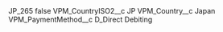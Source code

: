 <?xml version="1.0" encoding="UTF-8"?>
<CustomMetadata xmlns="http://soap.sforce.com/2006/04/metadata" xmlns:xsi="http://www.w3.org/2001/XMLSchema-instance" xmlns:xsd="http://www.w3.org/2001/XMLSchema">
    <label>JP_265</label>
    <protected>false</protected>
    <values>
        <field>VPM_CountryISO2__c</field>
        <value xsi:type="xsd:string">JP</value>
    </values>
    <values>
        <field>VPM_Country__c</field>
        <value xsi:type="xsd:string">Japan</value>
    </values>
    <values>
        <field>VPM_PaymentMethod__c</field>
        <value xsi:type="xsd:string">D_Direct Debiting</value>
    </values>
</CustomMetadata>
